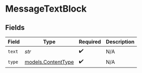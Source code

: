 # MessageTextBlock


## Fields

| Field                                          | Type                                           | Required                                       | Description                                    |
| ---------------------------------------------- | ---------------------------------------------- | ---------------------------------------------- | ---------------------------------------------- |
| `text`                                         | *str*                                          | :heavy_check_mark:                             | N/A                                            |
| `type`                                         | [models.ContentType](../models/contenttype.md) | :heavy_check_mark:                             | N/A                                            |